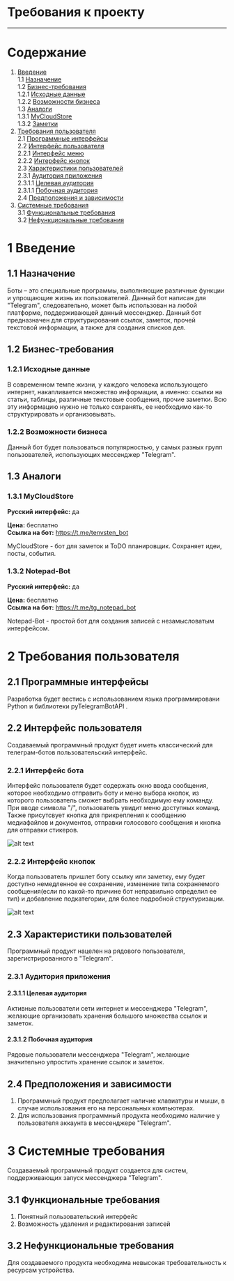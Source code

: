 # Требования к проекту
---

# Содержание
1. [Введение](#intro)  
1.1 [Назначение](#appointment)  
1.2 [Бизнес-требования](#business_requirements)  
1.2.1 [Исходные данные](#initial_data)  
1.2.2 [Возможности бизнеса](#business_opportunities)  
1.3 [Аналоги](#analogues)  
1.3.1 [MyCloudStore](#MyCloudStore)  
1.3.2 [Заметки](#Notepad-Bot)  
2. [Требования пользователя](#user_requirements)  
2.1 [Программные интерфейсы](#software_interfaces)  
2.2 [Интерфейс пользователя](#user_interface)  
2.2.1 [Интерфейс меню](#user_interface_menu)  
2.2.2 [Интерфейс кнопок](#user_interface_button)  
2.3 [Характеристики пользователей](#user_specifications)  
2.3.1 [Аудитория приложения](#application_audience)  
2.3.1.1 [Целевая аудитория](#target_audience)  
2.3.1.1 [Побочная аудитория](#collateral_audience)  
2.4 [Предположения и зависимости](#assumptions_and_dependencies)  
3. [Системные требования](#system_requirements)  
3.1 [Функциональные требования](#functional_requirements)  
3.2 [Нефункциональные требования](#non-functional_requirements)  

<a name="intro"/>

# 1 Введение

<a name="appointment"/>

## 1.1 Назначение
Боты – это специальные программы, выполняющие различные функции и упрощающие жизнь их пользователей. Данный бот написан для "Telegram", следовательно, может быть использован на любой платформе, поддерживающей данный мессенджер. Данный бот предназначен для структурирования ссылок, заметок, прочей текстовой информации, а также для создания списков дел.

## 1.2 Бизнес-требования

<a name="initial_data"/>

### 1.2.1 Исходные данные
В современном темпе жизни, у каждого человека использующего интернет, накапливается множество информации, а именно: ссылки на статьи, таблицы, различные текстовые сообщения, прочие заметки. Всю эту информацию нужно не только сохранять, ее необходимо как-то структурировать и организовывать.

<a name="business_opportunities"/>

### 1.2.2 Возможности бизнеса
Данный бот будет пользоваться популярностью, у самых разных групп пользователей, использующих мессенджер "Telegram".

<a name = "analogues"/>

## 1.3 Аналоги

<a name = "MyCloudStore"/>

### 1.3.1 MyCloudStore

**Русский интерфейс:** да

**Цена:** бесплатно  
**Ссылка на бот:** https://t.me/tenvsten_bot

MyCloudStore - бот для заметок и ToDO планировщик. Сохраняет идеи, посты, события.

<a name = "Notepad-Bot"/>

### 1.3.2 Notepad-Bot

**Русский интерфейс:** да

**Цена:** бесплатно  
**Ссылка на бот:** https://t.me/tg_notepad_bot

Notepad-Bot - простой бот для создания записей с незамысловатым интерфейсом.

# 2 Требования пользователя

<a name="software_interfaces"/>

## 2.1 Программные интерфейсы

Разработка будет вестись с использованием языка программировани Python и библиотеки
pyTelegramBotAPI .

<a name="user_interface"/>

## 2.2 Интерфейс пользователя

Создаваемый программный продукт будет иметь классический для телеграм-ботов пользовательский интерфейс.

<a name="user_interface_menu"/>

### 2.2.1 Интерфейс бота

Интерфейс пользователя будет содержать окно ввода сообщения, которое необходимо отправить боту и меню выбора кнопок, из которого пользователь сможет выбрать необходимую ему команду. При вводе символа "/", пользователь увидит меню доступных команд. Также присутсвует кнопка для прикрепления к сообщению медиафайлов и документов, отправки голосового сообщения и кнопка для отправки стикеров.

![alt text](user_interface_1.png)


<a name="user_interface_button"/>

### 2.2.2 Интерфейс кнопок
Когда пользователь пришлет боту ссылку или заметку, ему будет доступно немедленное ее сохранение, изменение типа сохраняемого сообщения(если по какой-то причине бот неправильно определил ее тип) и добавление подкатегории, для более подробной структуризации.

![alt text](button_interface_1.png)


<a name="user_specifications"/>

## 2.3 Характеристики пользователей

Программный продукт нацелен на рядового пользователя, зарегистрированного в "Telegram".
<a name="user_classes"/>

### 2.3.1 Аудитория приложения

<a name="target_audience"/>

#### 2.3.1.1 Целевая аудитория

Активные пользователи сети интернет и мессенджера "Telegram", желающие организовать хранения большого множества ссылок и заметок.

<a name="collateral_audience"/>

#### 2.3.1.2 Побочная аудитория
Рядовые пользователи мессенджера "Telegram", желающие значительно упростить хранение ссылок и заметок.

<a name="assumptions_and_dependencies"/>

## 2.4 Предположения и зависимости

1. Программный продукт предполагает наличие клавиатуры и мыши, в случае использования его на персональных компьютерах.
2. Для использования программный продукта необходимо наличие у пользователя аккаунта в мессенджере "Telegram".

<a name="system_requirements"/>

# 3 Системные требования

Создаваемый программный продукт создается для систем, поддерживающих запуск мессенджера "Telegram".

<a name="functional_requirements"/>

## 3.1 Функциональные требования
1. Понятный пользовательский интерфейс
2. Возможность удаления и редактирования записей

<a name="non-functional_requirements"/>

## 3.2 Нефункциональные требования
Для создаваемого продукта необходима невысокая требовательность к ресурсам устройства.
